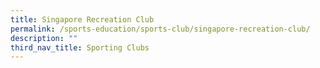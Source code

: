 ```yaml
---
title: Singapore Recreation Club
permalink: /sports-education/sports-club/singapore-recreation-club/
description: ""
third_nav_title: Sporting Clubs
---
```



